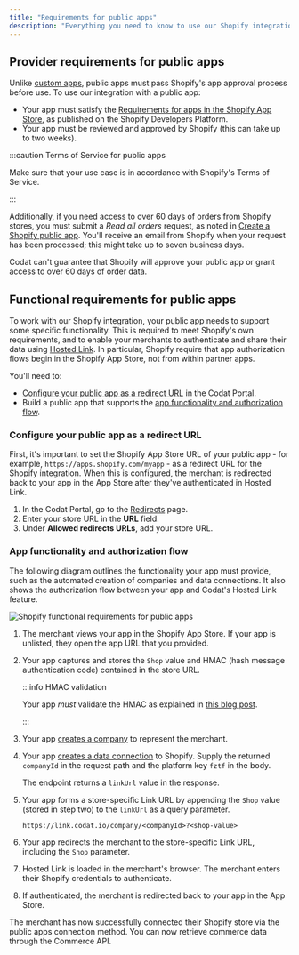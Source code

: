 ```yaml
---
title: "Requirements for public apps"
description: "Everything you need to know to use our Shopify integration with a public app, including the provider requirements and app functionality"
---
```


## Provider requirements for public apps

Unlike [custom apps](/integrations/commerce/shopify/commerce-shopify-custom-apps), public apps must pass Shopify's app approval process before use. To use our integration with a public app:

- Your app must satisfy the [Requirements for apps in the Shopify App Store](https://shopify.dev/apps/store/requirements), as published on the Shopify Developers Platform.
- Your app must be reviewed and approved by Shopify (this can take up to two weeks).
  
:::caution Terms of Service for public apps

Make sure that your use case is in accordance with Shopify's Terms of Service. 

:::

Additionally, if you need access to over 60 days of orders from Shopify stores, you must submit a _Read all orders_ request, as noted in [Create a Shopify public app](/integrations/commerce/shopify/commerce-shopify-setup#create-a-shopify-public-app). You'll receive an email from Shopify when your request has been processed; this might take up to seven business days.

Codat can't guarantee that Shopify will approve your public app or grant access to over 60 days of order data.

## Functional requirements for public apps

To work with our Shopify integration, your public app needs to support some specific functionality. This is required to meet Shopify's own requirements, and to enable your merchants to authenticate and share their data using [Hosted Link](/auth-flow/authorize-hosted-link). In particular, Shopify require that app authorization flows begin in the Shopify App Store, not from within partner apps.

You'll need to:

- [Configure your public app as a redirect URL](/integrations/commerce/shopify/commerce-shopify-requirements-public-apps#configure-your-public-app-as-a-redirect-url) in the Codat Portal.
- Build a public app that supports the [app functionality and authorization flow](/integrations/commerce/shopify/commerce-shopify-requirements-public-apps#app-functionality-and-authorization-flow).

### Configure your public app as a redirect URL

First, it's important to set the Shopify App Store URL of your public app - for example, `https://apps.shopify.com/myapp` - as a redirect URL for the Shopify integration. When this is configured, the merchant is redirected back to your app in the App Store after they've authenticated in Hosted Link.

1. In the Codat Portal, go to the [Redirects](https://app.codat.io/settings/redirects) page.
2. Enter your store URL in the **URL** field.
3. Under **Allowed redirects URLs**, add your store URL.

### App functionality and authorization flow

The following diagram outlines the functionality your app must provide, such as the automated creation of companies and data connections. It also shows the authorization flow between your app and Codat's Hosted Link feature.

![Shopify functional requirements for public apps](/img/integrations/commerce/shopify/shopify-public-apps-flow-diagram.png "Swimlane diagram showing the functional requirements for Shopify public apps.")

1. The merchant views your app in the Shopify App Store. If your app is unlisted, they open the app URL that you provided.
2. Your app captures and stores the `Shop` value and HMAC (hash message authentication code) contained in the store URL.

   :::info HMAC validation

   Your app _must_ validate the HMAC as explained in [this blog post](https://medium.com/@jophin.joseph88/shopify-webhooks-hmac-validation-on-nodejs-express-ac66bc288e3e).

   :::   

3. Your app [creates a company](/codat-api#/operations/create-company) to represent the merchant.
4. Your app [creates a data connection](/codat-api#/operations/create-data-connection) to Shopify. Supply the returned `companyId` in the request path and the platform key `fztf` in the body.
   
   The endpoint returns a `linkUrl` value in the response.

5. Your app forms a store-specific Link URL by appending the `Shop` value (stored in step two) to the `linkUrl` as a query parameter.

   ```
   https://link.codat.io/company/<companyId>?<shop-value>
   ```

6. Your app redirects the merchant to the store-specific Link URL, including the `Shop` parameter.
7. Hosted Link is loaded in the merchant's browser. The merchant enters their Shopify credentials to authenticate.
8. If authenticated, the merchant is redirected back to your app in the App Store.

The merchant has now successfully connected their Shopify store via the public apps connection method. You can now retrieve commerce data through the Commerce API.
